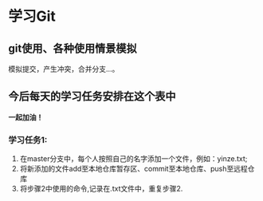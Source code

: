 # 学习Git

## git使用、各种使用情景模拟
  模拟提交，产生冲突，合并分支...。

## 今后每天的学习任务安排在这个表中
  **一起加油！**

### 学习任务1:

  1. 在master分支中，每个人按照自己的名字添加一个文件，例如：yinze.txt;
  2. 将新添加的文件add至本地仓库暂存区、commit至本地仓库、push至远程仓库
  3. 将步骤2中使用的命令,记录在.txt文件中，重复步骤2.
